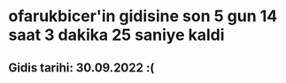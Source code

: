 # ofarukbicer'in gidisine son 5 gun 14 saat 3 dakika 25 saniye kaldi

## Gidis tarihi: 30.09.2022 :(